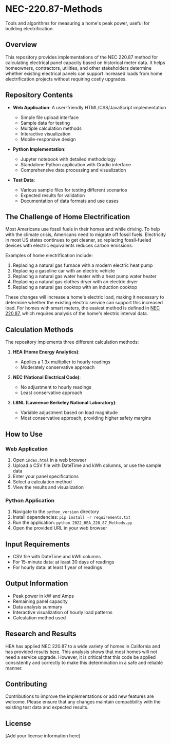 # NEC-220.87-Methods

Tools and algorithms for measuring a home's peak power, useful for building electrification.

## Overview

This repository provides implementations of the NEC 220.87 method for calculating electrical panel capacity based on historical meter data. It helps homeowners, contractors, utilities, and other stakeholders determine whether existing electrical panels can support increased loads from home electrification projects without requiring costly upgrades.

## Repository Contents

- **Web Application**: A user-friendly HTML/CSS/JavaScript implementation
  - Simple file upload interface
  - Sample data for testing
  - Multiple calculation methods
  - Interactive visualization
  - Mobile-responsive design

- **Python Implementation**: 
  - Jupyter notebook with detailed methodology
  - Standalone Python application with Gradio interface
  - Comprehensive data processing and visualization

- **Test Data**: 
  - Various sample files for testing different scenarios
  - Expected results for validation
  - Documentation of data formats and use cases

## The Challenge of Home Electrification

Most Americans use fossil fuels in their homes and while driving. To help with the climate crisis, Americans need to migrate off fossil fuels. Electricity in most US states continues to get cleaner, so replacing fossil-fueled devices with electric equivalents reduces carbon emissions.

Examples of home electrification include:
1. Replacing a natural gas furnace with a modern electric heat pump
2. Replacing a gasoline car with an electric vehicle
3. Replacing a natural gas water heater with a heat pump water heater
4. Replacing a natural gas clothes dryer with an electric dryer
5. Replacing a natural gas cooktop with an induction cooktop

These changes will increase a home's electric load, making it necessary to determine whether the existing electric service can support this increased load. For homes with smart meters, the easiest method is defined in [NEC 220.87](https://up.codes/s/determining-existing-loads), which requires analysis of the home's electric interval data.

## Calculation Methods

The repository implements three different calculation methods:

1. **HEA (Home Energy Analytics)**: 
   - Applies a 1.3x multiplier to hourly readings
   - Moderately conservative approach

2. **NEC (National Electrical Code)**:
   - No adjustment to hourly readings
   - Least conservative approach

3. **LBNL (Lawrence Berkeley National Laboratory)**:
   - Variable adjustment based on load magnitude
   - Most conservative approach, providing higher safety margins

## How to Use

### Web Application
1. Open `index.html` in a web browser
2. Upload a CSV file with DateTime and kWh columns, or use the sample data
3. Enter your panel specifications
4. Select a calculation method
5. View the results and visualization

### Python Application
1. Navigate to the `python_version` directory
2. Install dependencies: `pip install -r requirements.txt`
3. Run the application: `python 2022_HEA_220_87_Methods.py`
4. Open the provided URL in your web browser

## Input Requirements

- CSV file with DateTime and kWh columns
- For 15-minute data: at least 30 days of readings
- For hourly data: at least 1 year of readings

## Output Information

- Peak power in kW and Amps
- Remaining panel capacity
- Data analysis summary
- Interactive visualization of hourly load patterns
- Calculation method used

## Research and Results

HEA has applied NEC 220.87 to a wide variety of homes in California and has provided results [here](https://1drv.ms/f/s!Ag7eOV5ifY5Ch2FNngIFZEzuLLFm?e=igYtZF). This analysis shows that most homes will not need a service upgrade. However, it is critical that this code be applied consistently and correctly to make this determination in a safe and reliable manner.

## Contributing

Contributions to improve the implementations or add new features are welcome. Please ensure that any changes maintain compatibility with the existing test data and expected results.

## License

[Add your license information here]
